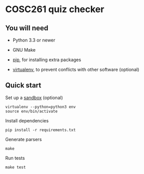 COSC261 quiz checker
====================

You will need
-------------

* Python 3.3 or newer

* GNU Make

* [pip][], for installing extra packages

* [virtualenv][], to prevent conflicts with other software (optional)


Quick start
-----------

Set up a [sandbox][virtualenv] (optional)

    virtualenv --python=python3 env
    source env/bin/activate

Install dependencies

    pip install -r requirements.txt

Generate parsers

    make

Run tests

    make test


[pip]: https://pip.pypa.io
[virtualenv]: http://docs.python-guide.org/en/latest/dev/virtualenvs/

